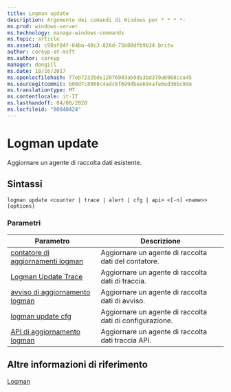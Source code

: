 ```yaml
---
title: Logman update
description: Argomento dei comandi di Windows per * * * *-
ms.prod: windows-server
ms.technology: manage-windows-commands
ms.topic: article
ms.assetid: c98af84f-64ba-40c3-826d-75b80dfb9b34 britw
author: coreyp-at-msft
ms.author: coreyp
manager: dongill
ms.date: 10/16/2017
ms.openlocfilehash: 77eb7232bde12076903ab9da3bd379a6968cca45
ms.sourcegitcommit: b00d7c8968c4adc8f699dbee694afe6ed36bc9de
ms.translationtype: MT
ms.contentlocale: it-IT
ms.lasthandoff: 04/08/2020
ms.locfileid: "80840424"
---
```

# <a name="logman-update"></a>Logman update



Aggiornare un agente di raccolta dati esistente.

## <a name="syntax"></a>Sintassi

```
logman update <counter | trace | alert | cfg | api> <[-n] <name>> [options]
```

### <a name="parameters"></a>Parametri

|Parametro|Descrizione|
|---------|-----------|
|[contatore di aggiornamenti logman](logman-update-counter.md)|Aggiornare un agente di raccolta dati del contatore.|
|[Logman Update Trace](logman-update-trace.md)|Aggiornare un agente di raccolta dati di traccia.|
|[avviso di aggiornamento logman](logman-update-alert.md)|Aggiornare un agente di raccolta dati di avviso.|
|[logman update cfg](logman-update-cfg.md)|Aggiornare un agente di raccolta dati di configurazione.|
|[API di aggiornamento logman](logman-update-api.md)|Aggiornare un agente di raccolta dati traccia API.|

## <a name="additional-references"></a>Altre informazioni di riferimento

[Logman](logman.md)